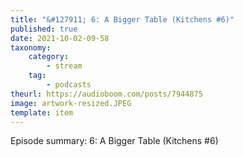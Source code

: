 ```yaml
---
title: "&#127911; 6: A Bigger Table (Kitchens #6)"
published: true
date: 2021-10-02-09-58
taxonomy:
    category:
        - stream
    tag:
        - podcasts
theurl: https://audioboom.com/posts/7944875
image: artwork-resized.JPEG
template: item
---
```


Episode summary: 6: A Bigger Table (Kitchens #6)

